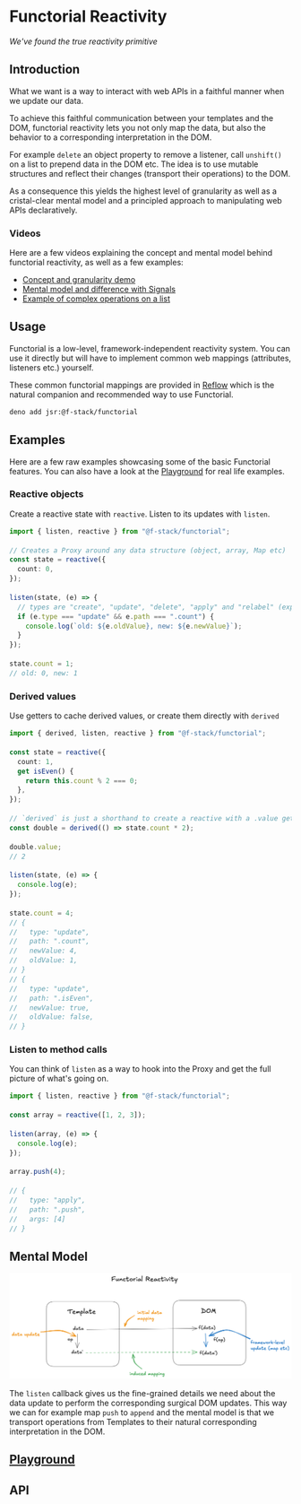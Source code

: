 # Functorial Reactivity

_We've found the true reactivity primitive_

## Introduction

What we want is a way to interact with web APIs in a faithful manner when we
update our data.

To achieve this faithful communication between your templates and the DOM,
functorial reactivity lets you not only map the data, but also the behavior to a
corresponding interpretation in the DOM.

For example `delete` an object property to remove a listener, call `unshift()`
on a list to prepend data in the DOM etc. The idea is to use mutable structures
and reflect their changes (transport their operations) to the DOM.

As a consequence this yields the highest level of granularity as well as a
cristal-clear mental model and a principled approach to manipulating web APIs
declaratively.

### Videos

Here are a few videos explaining the concept and mental model behind functorial
reactivity, as well as a few examples:

- [Concept and granularity demo](https://bsky.app/profile/fred-crozatier.dev/post/3lyktxp75x22a)
- [Mental model and difference with Signals](https://bsky.app/profile/fred-crozatier.dev/post/3m3ctprjykc25)
- [Example of complex operations on a list](https://bsky.app/profile/fred-crozatier.dev/post/3m3cvi5ygec25)

## Usage

Functorial is a low-level, framework-independent reactivity system. You can use
it directly but will have to implement common web mappings (attributes,
listeners etc.) yourself.

These common functorial mappings are provided in [Reflow]() which is the natural
companion and recommended way to use Functorial.

```sh
deno add jsr:@f-stack/functorial
```

## Examples

Here are a few raw examples showcasing some of the basic Functorial features.
You can also have a look at the [Playground](../../playground/) for real life
examples.

### Reactive objects

Create a reactive state with `reactive`. Listen to its updates with `listen`.

```ts
import { listen, reactive } from "@f-stack/functorial";

// Creates a Proxy around any data structure (object, array, Map etc)
const state = reactive({
  count: 0,
});

listen(state, (e) => {
  // types are "create", "update", "delete", "apply" and "relabel" (experimental)
  if (e.type === "update" && e.path === ".count") {
    console.log(`old: ${e.oldValue}, new: ${e.newValue}`);
  }
});

state.count = 1;
// old: 0, new: 1
```

### Derived values

Use getters to cache derived values, or create them directly with `derived`

```ts
import { derived, listen, reactive } from "@f-stack/functorial";

const state = reactive({
  count: 1,
  get isEven() {
    return this.count % 2 === 0;
  },
});

// `derived` is just a shorthand to create a reactive with a .value getter
const double = derived(() => state.count * 2);

double.value;
// 2

listen(state, (e) => {
  console.log(e);
});

state.count = 4;
// {
//   type: "update",
//   path: ".count",
//   newValue: 4,
//   oldValue: 1,
// }
// {
//   type: "update",
//   path: ".isEven",
//   newValue: true,
//   oldValue: false,
// }
```

### Listen to method calls

You can think of `listen` as a way to hook into the Proxy and get the full
picture of what's going on.

```ts
import { listen, reactive } from "@f-stack/functorial";

const array = reactive([1, 2, 3]);

listen(array, (e) => {
  console.log(e);
});

array.push(4);

// {
//   type: "apply",
//   path: ".push",
//   args: [4]
// }
```

## Mental Model

![Mental Model](<assets/mental model.png>)

The `listen` callback gives us the fine-grained details we need about the data
update to perform the corresponding surgical DOM updates. This way we can for
example map `push` to `append` and the mental model is that we transport
operations from Templates to their natural corresponding interpretation in the
DOM.

## [Playground](../../playground/)

## API
